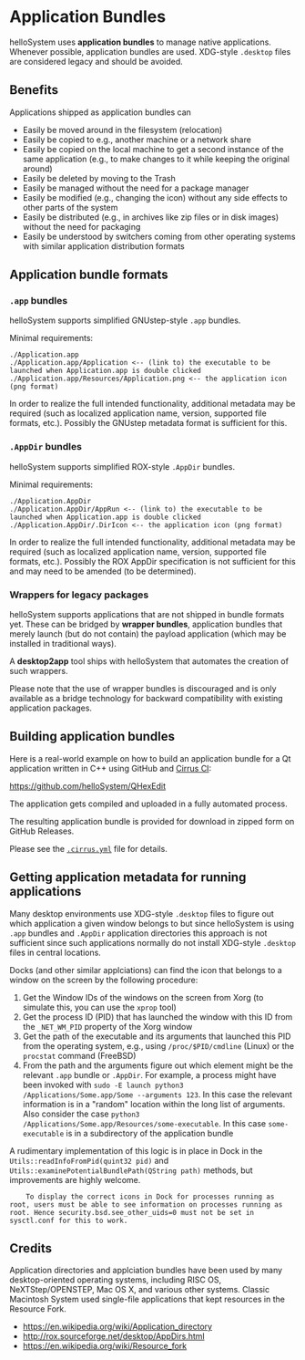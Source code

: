 # Application Bundles

helloSystem uses __application bundles__ to manage native applications. Whenever possible, application bundles are used. XDG-style `.desktop` files are considered legacy and should be avoided.

## Benefits

Applications shipped as application bundles can

* Easily be moved around in the filesystem (relocation)
* Easily be copied to e.g., another machine or a network share
* Easily be copied on the local machine to get a second instance of the same application (e.g., to make changes to it while keeping the original around)
* Easily be deleted by moving to the Trash
* Easily be managed without the need for a package manager
* Easily be modified (e.g., changing the icon) without any side effects to other parts of the system
* Easily be distributed (e.g., in archives like zip files or in disk images) without the need for packaging
* Easily be understood by switchers coming from other operating systems with similar application distribution formats

## Application bundle formats

### `.app` bundles

helloSystem supports simplified GNUstep-style `.app` bundles.

Minimal requirements:

```
./Application.app
./Application.app/Application <-- (link to) the executable to be launched when Application.app is double clicked
./Application.app/Resources/Application.png <-- the application icon (png format)
```

In order to realize the full intended functionality, additional metadata may be required (such as localized application name, version, supported file formats, etc.). Possibly the GNUstep metadata format is sufficient for this.

### `.AppDir` bundles

helloSystem supports simplified ROX-style `.AppDir` bundles.

Minimal requirements:

```
./Application.AppDir
./Application.AppDir/AppRun <-- (link to) the executable to be launched when Application.app is double clicked
./Application.AppDir/.DirIcon <-- the application icon (png format)
```

In order to realize the full intended functionality, additional metadata may be required (such as localized application name, version, supported file formats, etc.). Possibly the ROX AppDir specification is not sufficient for this and may need to be amended (to be determined).

### Wrappers for legacy packages

helloSystem supports applications that are not shipped in bundle formats yet. These can be bridged by __wrapper bundles__, application bundles that merely launch (but do not contain) the payload application (which may be installed in traditional ways).

A __desktop2app__ tool ships with helloSystem that automates the creation of such wrappers.

Please note that the use of wrapper bundles is discouraged and is only available as a bridge technology for backward compatibility with existing application packages.

## Building application bundles

Here is a real-world example on how to build an application bundle for a Qt application written in C++ using GitHub and [Cirrus CI](https://cirrus-ci.com/):

https://github.com/helloSystem/QHexEdit

The application gets compiled and uploaded in a fully automated process.

The resulting application bundle is provided for download in zipped form on GitHub Releases.

Please see the [`.cirrus.yml`](https://github.com/helloSystem/QHexEdit/blob/main/.cirrus.yml) file for details.

## Getting application metadata for running applications

Many desktop environments use XDG-style `.desktop` files to figure out which application a given window belongs to but since helloSystem is using `.app` bundles and `.AppDir` application directories this approach is not sufficient since such applications normally do not install XDG-style `.desktop` files in central locations.

Docks (and other similar applciations) can find the icon that belongs to a window on the screen by the following procedure:

1. Get the Window IDs of the windows on the screen from Xorg (to simulate this, you can use the `xprop` tool)
1. Get the process ID (PID) that has launched the window with this ID from the `_NET_WM_PID` property of the Xorg window
1. Get the path of the executable and its arguments that launched this PID from the operating system, e.g., using `/proc/$PID/cmdline` (Linux) or the `procstat` command (FreeBSD)
1. From the path and the arguments figure out which element might be the relevant `.app` bundle or `.AppDir`. For example, a process might have been invoked with `sudo -E launch python3 /Applications/Some.app/Some --arguments 123`. In this case the relevant information is in a "random" location within the long list of arguments. Also consider the case `python3 /Applications/Some.app/Resources/some-executable`. In this case `some-executable` is in a subdirectory of the application bundle

A rudimentary implementation of this logic is in place in Dock in the `Utils::readInfoFromPid(quint32 pid)` and `Utils::examinePotentialBundlePath(QString path)` methods, but improvements are highly welcome.


``` .. note::
    To display the correct icons in Dock for processes running as root, users must be able to see information on processes running as root. Hence security.bsd.see_other_uids=0 must not be set in sysctl.conf for this to work.
```

## Credits

Application directories and applciation bundles have been used by many desktop-oriented operating systems, including RISC OS, NeXTStep/OPENSTEP, Mac OS X, and various other systems. Classic Macintosh System used single-file applications that kept resources in the Resource Fork.

* https://en.wikipedia.org/wiki/Application_directory
* http://rox.sourceforge.net/desktop/AppDirs.html
* https://en.wikipedia.org/wiki/Resource_fork
